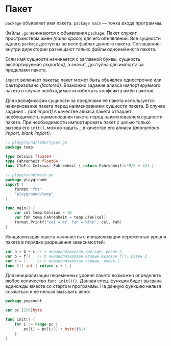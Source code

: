 # Пакет
`package` объявляет имя пакета. `package main` — точка входа программы.

Файлы `.go` начинаются с объявления `package`. Пакет служит пространством имён *(name space)* для его объявлений. Все сущности одного `package` доступны во всех файлах данного пакета. Соглашение: внутри директории размещают только файлы одноимённого пакета.

Если имя сущности начинается с заглавной буквы, сущность экспортируемая *(exported)*, а значит, доступна для импорта за пределами пакета.

`import` включает пакеты; пакет может быть объявлен однострочно или факторизовано *(factored)*. Возможно задание алиаса импортируемого пакета в случае необходимости избежать конфликта имён пакетов.

Для квалификафии сущности за пределами её пакета используется наименование пакета перед наименованием сущности пакета. В случае задания `.` *(dot import)* в качестве алиаса пакета отпадает необходимость наименования пакета перед наименованием сущности пакета. При необходимости импортировать пакет с целью только вызова его `init()`, можно задать `_` в качестве его алиаса *(anonymous import, blank import)*.

```go
// playground/temp/types.go
package temp

type Celsius float64
type Fahrenheit float64
func CToF(c Celsius) Fahrenheit { return Fahrenheit(c*9/5 + 32) }

// playground/main.go
package playground
import (
    format "fmt"
    "playground/temp"
)

func main() {
    var cel temp.Celsius = 10
    var fah temp.Fahrenheit = temp.CToF(cel)
    format.Printf("cel = %f, fah = %f\n", cel, fah)
}
```

Инициализация пакета начинается с инициализации переменных уровня пакета в порядке разрешения зависимостей:
```go
var a = b + c // a инициализирован третьим, равен 3
var b = f()   // b инициализирован вторым вызовом f(), равен 2
var c = 1     // c инициализирован первым, равен 1
func f() int { return c + 1 }
```

Для инициализации переменных уровня пакета возможно определить любое количество `func init()()`. Данная спец. функция будет вызвана единожды вместе со стартом программы. На данную функцию нельзя ссылаться и её нельзя вызывать явно:
```go
package popcount

var pc [256]byte

func init() {
    for i := range pc {
        pc[i] = pc[i/2] + byte(i&1)
    }
}
```